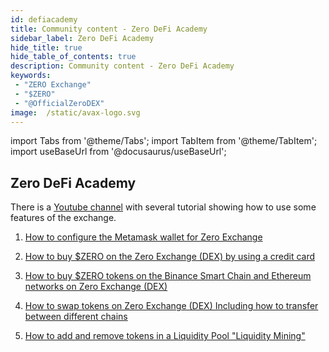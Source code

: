 ```yaml
---
id: defiacademy
title: Community content - Zero DeFi Academy
sidebar_label: Zero DeFi Academy
hide_title: true
hide_table_of_contents: true
description: Community content - Zero DeFi Academy
keywords:
 - "ZERO Exchange"
 - "$ZERO"
 - "@OfficialZeroDEX"
image:  /static/avax-logo.svg
---
```


import Tabs from '@theme/Tabs';
import TabItem from '@theme/TabItem';
import useBaseUrl from '@docusaurus/useBaseUrl';

## Zero DeFi Academy

There is a [Youtube channel](https://www.youtube.com/playlist?list=PLUrP9cz-3kCcVv7lYgtnNoNmKsFxfyCHb) with several tutorial showing how to use some features of the exchange.

1. [How to configure the Metamask wallet for Zero Exchange](https://www.youtube.com/watch?v=UABV0xzYAEg&list=PLUrP9cz-3kCcVv7lYgtnNoNmKsFxfyCHb&index=1)

1. [How to buy $ZERO on the Zero Exchange (DEX) by using a credit card](https://www.youtube.com/watch?v=iRbc36Q_rRk&list=PLUrP9cz-3kCcVv7lYgtnNoNmKsFxfyCHb&index=2)

1. [How to buy $ZERO tokens on the Binance Smart Chain and Ethereum networks on Zero Exchange (DEX)](https://www.youtube.com/watch?v=77B7vfFtxq4&list=PLUrP9cz-3kCcVv7lYgtnNoNmKsFxfyCHb&index=3)

1. [How to swap tokens on Zero Exchange (DEX) Including how to transfer between different chains](https://www.youtube.com/watch?v=FNGqS-X4ruM&list=PLUrP9cz-3kCcVv7lYgtnNoNmKsFxfyCHb&index=4)

1. [How to add and remove tokens in a Liquidity Pool "Liquidity Mining"](https://www.youtube.com/watch?v=ONvbpnP1lxc&list=PLUrP9cz-3kCcVv7lYgtnNoNmKsFxfyCHb&index=5&t=200s)



